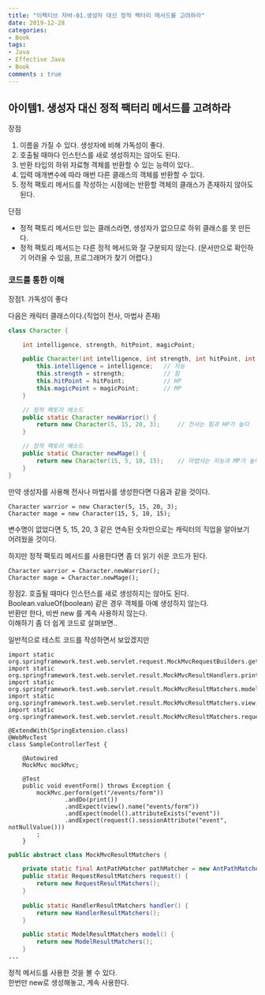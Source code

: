 ```yaml
---
title: "이펙티브 자바-01.생성자 대신 정적 팩터리 메서드를 고려하라"
date: 2019-12-28
categories: 
- Book
tags:
- Java
- Effective Java
- Book
comments : true
---
```


## 아이템1. 생성자 대신 정적 팩터리 메서드를 고려하라
장점
1. 이름을 가질 수 있다. 생성자에 비해 가독성이 좋다.
2. 호출될 때마다 인스턴스를 새로 생성하지는 않아도 된다.
3. 반환 타입의 하위 자료형 객체를 반환할 수 있는 능력이 있다..
4. 입력 매개변수에 따라 매번 다른 클래스의 객체를 반환할 수 있다.
5. 정적 팩토리 메서드를 작성하는 시점에는 반환할 객체의 클래스가 존재하지 않아도 된다.

단점
- 정적 팩토리 메서드만 있는 클래스라면, 생성자가 없으므로 하위 클래스를 못 만든다.
- 정적 팩토리 메서드는 다른 정적 메서드와 잘 구분되지 않는다. (문서만으로 확인하기 어려울 수 있음, 프로그래머가 찾기 어렵다.)


### 코드를 통한 이해
장점1. 가독성이 좋다

다음은 캐릭터 클래스이다.(직업이 전사, 마법사 존재)
~~~java
class Character {

    int intelligence, strength, hitPoint, magicPoint;

    public Character(int intelligence, int strength, int hitPoint, int magicPoint) {
        this.intelligence = intelligence;   // 지능
        this.strength = strength;           // 힘
        this.hitPoint = hitPoint;           // HP
        this.magicPoint = magicPoint;       // MP
    }

    // 정적 팩토리 메소드
    public static Character newWarrior() {
        return new Character(5, 15, 20, 3);     // 전사는 힘과 HP가 높다
    }

    // 정적 팩토리 메소드
    public static Character newMage() {
        return new Character(15, 5, 10, 15);    // 마법사는 지능과 MP가 높다
    }
}
~~~
만약 생성자를 사용해 전사나 마법사를 생성한다면 다음과 같을 것이다.
~~~
Character warrior = new Character(5, 15, 20, 3);
Character mage = new Character(15, 5, 10, 15);
~~~
변수명이 없었다면 5, 15, 20, 3 같은 연속된 숫자만으로는 캐릭터의 직업을 알아보기 어려웠을 것이다.

하지만 정적 팩토리 메서드를 사용한다면 좀 더 읽기 쉬운 코드가 된다.
~~~
Character warrior = Character.newWarrior();
Character mage = Character.newMage();
~~~



장점2. 호출될 때마다 인스턴스를 새로 생성하지는 않아도 된다.           
Boolean.valueOf(boolean) 같은 경우 객체를 아예 생성하지 않는다.                   
반환만 한다, 비싼 new 를 계속 사용하지 않는다.        
이해하기 좀 더 쉽게 코드로 살펴보면..          

일반적으로 테스트 코드를 작성하면서 보았겠지만
~~~
import static org.springframework.test.web.servlet.request.MockMvcRequestBuilders.get;
import static org.springframework.test.web.servlet.result.MockMvcResultHandlers.print;
import static org.springframework.test.web.servlet.result.MockMvcResultMatchers.model;
import static org.springframework.test.web.servlet.result.MockMvcResultMatchers.view;
import static org.springframework.test.web.servlet.result.MockMvcResultMatchers.request;

@ExtendWith(SpringExtension.class)
@WebMvcTest
class SampleControllerTest {

    @Autowired
    MockMvc mockMvc;

    @Test
    public void eventForm() throws Exception {
        mockMvc.perform(get("/events/form"))
                .andDo(print())
                .andExpect(view().name("events/form"))
                .andExpect(model().attributeExists("event"))
                .andExpect(request().sessionAttribute("event", notNullValue()))
        ;
    }
~~~
~~~java
public abstract class MockMvcResultMatchers {

	private static final AntPathMatcher pathMatcher = new AntPathMatcher();
	public static RequestResultMatchers request() {
		return new RequestResultMatchers();
	}
    
	public static HandlerResultMatchers handler() {
		return new HandlerResultMatchers();
	}

	public static ModelResultMatchers model() {
		return new ModelResultMatchers();
	}
...
~~~
정적 메서드를 사용한 것을 볼 수 있다.         
한번만 new로 생성해놓고, 계속 사용한다.
